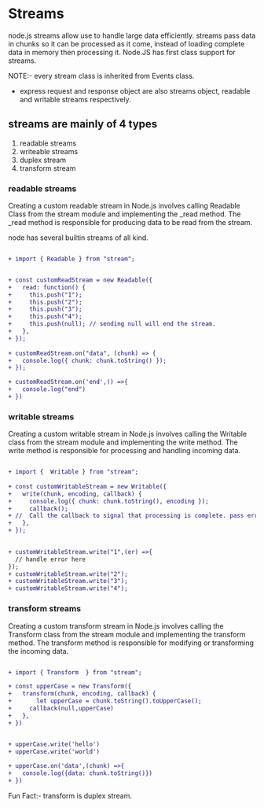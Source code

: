 # Streams

node.js streams allow use to handle large data efficiently. streams pass data in chunks so it can be processed as it come, instead of loading complete data in memory then processing it. Node.JS has first class support for streams.

NOTE:- every stream class is inherited from Events class.

* express request and response object are also streams object, readable and writable streams respectively.

## streams are mainly of 4 types
  1. readable streams
  2. writeable streams
  3. duplex stream
  4. transform stream

### readable streams


Creating a custom readable stream in Node.js involves calling Readable Class  from the stream module and implementing the _read method. The _read method is responsible for producing data to be read from the stream.

node has several builtin streams of all kind.

```diff

+ import { Readable } from "stream";


+ const customReadStream = new Readable({
+   read: function() {
+     this.push("1");
+     this.push("2");
+     this.push("3");
+     this.push("4");
+     this.push(null); // sending null will end the stream.
+   },
+ });
 
+ customReadStream.on("data", (chunk) => {
+   console.log({ chunk: chunk.toString() });
+ });

+ customReadStream.on('end',() =>{
+ 	console.log("end")
+ })


```

### writable streams

Creating a custom writable stream in Node.js involves calling the Writable class from the stream module and implementing the write method. The write method is responsible for processing and handling incoming data.


```diff

+ import {  Writable } from "stream";
 
+ const customWritableStream = new Writable({
+   write(chunk, encoding, callback) {
+     console.log({ chunk: chunk.toString(), encoding });
+     callback();
+ //  Call the callback to signal that processing is complete. pass error if something went wrong.
+   },
+ });
 

+ customWritableStream.write("1",(er) =>{
  // handle error here
});
+ customWritableStream.write("2");
+ customWritableStream.write("3");
+ customWritableStream.write("4");

```
### transform streams


Creating a custom transform stream in Node.js involves calling the Transform class from the stream module and implementing the transform method. The transform method is responsible for modifying or transforming the incoming data.


```diff

+ import { Transform  } from "stream";

+ const upperCase = new Transform({
+ 	transform(chunk, encoding, callback) {
+ 		let upperCase = chunk.toString().toUpperCase();
+ 	  callback(null,upperCase)	
+ 	},
+ })


+ upperCase.write('hello')
+ upperCase.write('world')
 
+ upperCase.on('data',(chunk) =>{
+ 	console.log({data: chunk.toString()})
+ })

```

Fun Fact:- transform is duplex stream.
